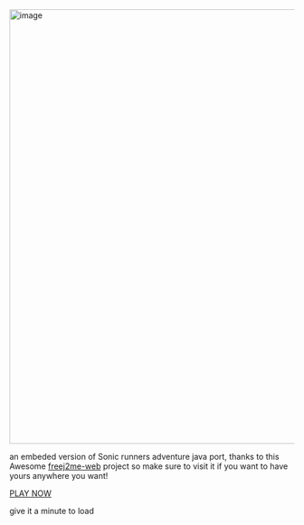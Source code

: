 <img width="1366" height="768" alt="image" src="https://github.com/user-attachments/assets/413012a9-6923-4cac-9f27-acfc7fde75cd" />

an embeded version of Sonic runners adventure java port, thanks to this Awesome [freej2me-web](https://github.com/zb3/freej2me-web) 
project so make sure to visit it if you want to have yours anywhere you want!

[PLAY NOW](https://neocharmy.github.io/runnersadventure/web/run.html?app=Sonic%20Runners%20Adventure&fractionScale=1)

give it a minute to load
